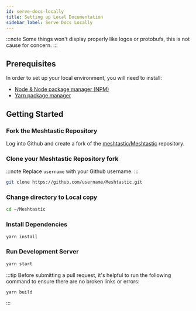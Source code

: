 ```yaml
---
id: serve-docs-locally
title: Setting up Local Documentation
sidebar_label: Serve Docs Locally
---
```

:::note
Some things won't display properly like logos or protobufs, this is not cause for concern.
:::
## Prerequisites
In order to set up your local environment, you will need to install:

- [Node & Node package manager (NPM)](https://docs.npmjs.com/downloading-and-installing-node-js-and-npm)
- [Yarn package manager](https://yarnpkg.com/getting-started/install)

## Getting Started
### Fork the Meshtastic Repository

Log into Github and create a fork of the [meshtastic/Meshtastic](https://github.com/meshtastic/Meshtastic) repository.

### Clone your Meshtastic Repository fork

:::note
Replace `username` with your Github username.
:::

```bash title="Clone username/Meshtastic Repo"
git clone https://github.com/username/Meshtastic.git
```

### Change directory to Local copy
```bash title="Change Directory"
cd ~/Meshtastic
```

### Install Dependencies
```bash title="Install dependencies using Yarn"
yarn install
```

### Run Development Server
```bash title="Run node.js server"
yarn start
```

:::tip
Before submitting a pull request, it's helpful to run the following command to ensure there are no broken links or errors:

```bash title="Build Project"
yarn build
```
:::
